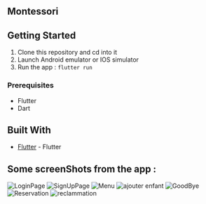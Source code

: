 ## Montessori



## Getting Started

1.  Clone this repository and cd into it
2.  Launch Android emulator or IOS simulator
3.  Run the app : `flutter run`


### Prerequisites

- Flutter
- Dart

## Built With

- [Flutter](https://flutter.io) - Flutter

## Some screenShots from the app :

![LoginPage](https://user-images.githubusercontent.com/52293289/110183904-ce8ab600-7e07-11eb-85fe-9150f43ad0db.png)
![SignUpPage](https://user-images.githubusercontent.com/52293289/110183912-d0ed1000-7e07-11eb-9c8a-8d67af79c573.png)
![Menu](https://user-images.githubusercontent.com/52293289/110183923-d2b6d380-7e07-11eb-8f63-ce32b6700bf0.png)
![ajouter enfant](https://user-images.githubusercontent.com/52293289/110183935-d9454b00-7e07-11eb-9fa2-7c6f95729239.png)
![GoodBye](https://user-images.githubusercontent.com/52293289/110183941-dcd8d200-7e07-11eb-85bf-c724e0e7d1c5.png)
![Reservation](https://user-images.githubusercontent.com/52293289/110183926-d4809700-7e07-11eb-90b0-20738f96cb0c.png)
![reclammation](https://user-images.githubusercontent.com/52293289/110183929-d6e2f100-7e07-11eb-9130-3547a07aab64.png)



